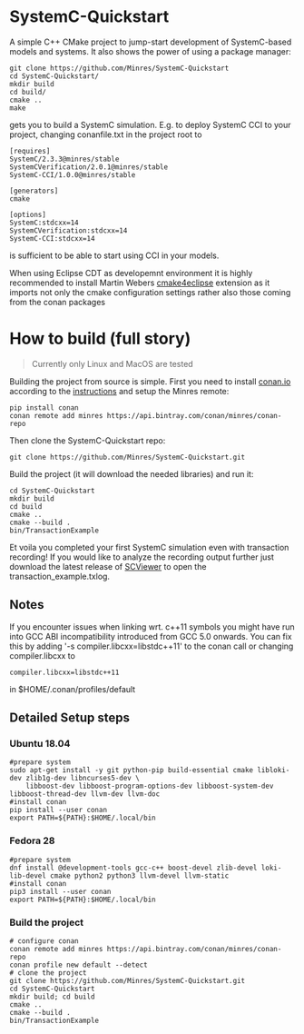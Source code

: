 # SystemC-Quickstart
A simple C++ CMake project to jump-start development of SystemC-based models and systems. It also shows the power of using a package manager:
```
git clone https://github.com/Minres/SystemC-Quickstart
cd SystemC-Quickstart/
mkdir build
cd build/
cmake ..
make
``` 
gets you to build a SystemC simulation. E.g. to deploy SystemC CCI to your project, changing conanfile.txt in the project root to
```
[requires]
SystemC/2.3.3@minres/stable
SystemCVerification/2.0.1@minres/stable
SystemC-CCI/1.0.0@minres/stable

[generators]
cmake

[options]
SystemC:stdcxx=14
SystemCVerification:stdcxx=14
SystemC-CCI:stdcxx=14
```
is sufficient to be able to start using CCI in your models.

When using Eclipse CDT as developemnt environment it is highly recommended to install Martin Webers
[cmake4eclipse](https://marketplace.eclipse.org/content/cmake4eclipse) extension as it imports not only the
cmake configuration settings rather also those coming from the conan packages

# How to build (full story)
> Currently only Linux and MacOS are tested

Building the project from source is simple. First you need to install [conan.io](https://conan.io/) according to the [instructions](http://docs.conan.io/en/latest/installation.html) and setup the Minres remote:
```
pip install conan
conan remote add minres https://api.bintray.com/conan/minres/conan-repo
```
Then clone the SystemC-Quickstart repo:
```
git clone https://github.com/Minres/SystemC-Quickstart.git
```
Build the project (it will download the needed libraries) and run it:
```
cd SystemC-Quickstart
mkdir build
cd build
cmake ..
cmake --build .
bin/TransactionExample
```
Et voila you completed your first SystemC simulation even with transaction recording!
If you would like to analyze the recording output further just download the latest release of 
[SCViewer](https://github.com/Minres/SCViewer/releases) to open the transaction_example.txlog.

## Notes

If you encounter issues when linking wrt. c++11 symbols you might have run into GCC ABI incompatibility introduced from GCC 5.0 onwards. You can fix this by adding '-s compiler.libcxx=libstdc++11' to the conan call or changing compiler.libcxx to
```
compiler.libcxx=libstdc++11
```
in $HOME/.conan/profiles/default

## Detailed Setup steps

### Ubuntu 18.04

```
#prepare system
sudo apt-get install -y git python-pip build-essential cmake libloki-dev zlib1g-dev libncurses5-dev \	
    libboost-dev libboost-program-options-dev libboost-system-dev libboost-thread-dev llvm-dev llvm-doc
#install conan
pip install --user conan
export PATH=${PATH}:$HOME/.local/bin
```

### Fedora 28

```
#prepare system
dnf install @development-tools gcc-c++ boost-devel zlib-devel loki-lib-devel cmake python2 python3 llvm-devel llvm-static
#install conan
pip3 install --user conan
export PATH=${PATH}:$HOME/.local/bin
```
 
### Build the project

```
# configure conan
conan remote add minres https://api.bintray.com/conan/minres/conan-repo
conan profile new default --detect
# clone the project
git clone https://github.com/Minres/SystemC-Quickstart.git
cd SystemC-Quickstart
mkdir build; cd build
cmake ..
cmake --build .
bin/TransactionExample
```
